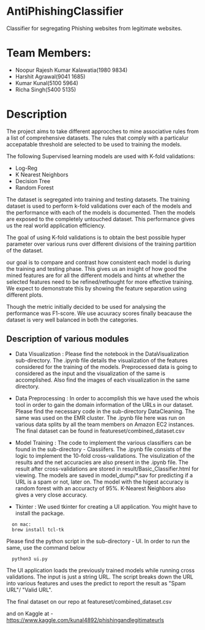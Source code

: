 # AntiPhishingClassifier
Classifier for segregating Phishing websites from legitimate websites.

# Team Members:
* Noopur Rajesh Kumar Kalawatia(1980 9834)
* Harshit Agrawal(9041 1685)
* Kumar Kunal(5100 5964)
* Richa Singh(5400 5135)

# Description
The project aims to take different approcches to mine associative rules from a list of comprehensive datasets.
The rules that comply with a particalur accepatable threshold are selected to be used to training the models.

The following Supervised learning models are used with K-fold validations:
* Log-Reg
* K Nearest Neighbors
* Decision Tree
* Random Forest

The dataset is segregated into training and testing datasets.
The training dataset is used to perform k-fold validations over 
each of the models and the performance with each of the models
is documented. Then the models are exposed to the completely 
untouched dataset. This performance gives us the real world 
application efficiency. 

The goal of using K-fold validations is to obtain the best possible
hyper parameter over various runs over different divisions of the training 
partition of the dataset.

our goal is to compare and contrast how consistent each model is during the
training and testing phase. This gives us an insight of how good the mined features
are for all the different models and hints at whether the selected features need to
be refined/rethought for more effective training. We expect to demonstrate this by
showing the feature separation using different plots.

Though the metric initially decided to be used for analysing the performance was F1-score.
We use acuuracy scores finally beacause the dataset is very well balanced in both the categories.

## Description of various modules

* Data Visualization : Please find the notebook in the DataVisualization sub-directory. The .ipynb file details the visualization of the features considered for the training of the models. Preprocessed data is going to considered as the input and the visualization of the same is accomplished. Also find the images of each visualization in the same directory.

* Data Preprocessing : In order to accomplish this we have used the whois tool in order to gain the domain information of the URLs in our dataset. Please find the necessary code in the sub-directory DataCleaning. The same was used on the EMR cluster. The .ipynb file here was run on various data splits by all the team members on Amazon EC2 instances. The final dataset can be found in featureset/combined_dataset.csv

* Model Training : The code to implement the various classifiers can be found in the sub-directory - Classiifers. The .ipynb file consists of the logic to implement the 10-fold cross-validations. The visulization of the results and the net accuracies are also present in the .ipynb file.
The result after cross-validations are stored in result/Basic_Classifier.html for viewing.
The models are saved in model_dump/*.sav for predicting if a URL is a spam or not, later on. The model with the higest accuracy is random forest with an accuracty of 95%. K-Nearest Neighbors also gives a very close accuracy.

* Tkinter : We used tkinter for creating a UI application. You might have to install the package.

```
  on mac: 
  brew install tcl-tk
```

Please find the python script in the sub-directory - UI.
In order to run the same, use the command below

```
  python3 ui.py
```
The UI application loads the previously trained models while running cross validations. The input is just a string URL.
The script breaks down the URL into various features and uses the predict to report the result as "Spam URL"/ "Valid URL".

The final dataset on our repo at featureset/combined_dataset.csv

and on Kaggle at - https://www.kaggle.com/kunal4892/phishingandlegitimateurls


